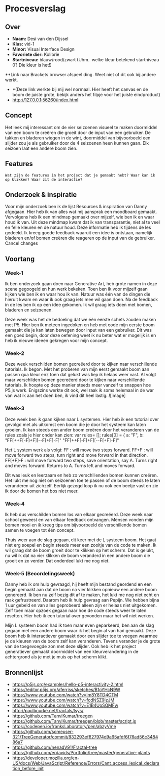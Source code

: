 <!-- Vergeet je niet de comments uit te zetten voordat je begint met typen? 💬 -->

# Procesverslag

## Over
* **Naam:** Desi van den Dijssel
* **Klas:** vid-1
* **Minor:** Visual Interface Design
* **Favoriete dier:** Kolibrie
* **Startniveau:** blauw/rood/zwart (Uhm.. welke kleur betekend startniveau 0? Die kleur is het!)

**Link naar Brackets browser afspeel ding. Weet niet of dit ook bij andere werkt.
* *(Deze link werkte bij mij wel normaal. Hier heeft het canvas en de boom de juiste grote, bekijk anders het filpje voor het juiste eindproduct)
* http://127.0.0.1:56260/index.html


## Concept
Het leek mij interessant om de vier seizoenen visueel te maken doormiddel van een boom te creëren die groeit door de input van een gebruiker. De takken en bladeren wiegen in de wint, doormiddel van bijvoorbeeld een slijder zou je als gebruiker door de 4 seizoenen heen kunnen gaan. Elk seizoen laat een andere boom zien.

## Features

`Wat zijn de features in het project dat je gemaakt hebt? Waar kan ik op klikken? Waar zit de interactie?`

## Onderzoek & inspiratie
Voor mijn onderzoek ben ik de lijst Resources & inspiration van Danny afgegaan. Hier heb ik van alles wat mij aansprak een moodboard gemaakt. Vervolgens heb ik een mindmap gemaakt over mijzelf, wie ben ik en waar houd ik van. Uit deze mindmap kwam dat ik van transparantie, niet al te veel en felle kleuren en de natuur houd. Deze informatie heb ik tijdens de les gedeeld. Ik kreeg goede feedback waaruit een idee is ontstaan, namelijk bladeren en/of bomen creëren die reageren op de input van de gebruiker.
Cancel changes
## Voortang
### Week-1
Ik ben onderzoek gaan doen naar Generative Art, heb grote namen in deze scene gegoogeld en hun werk bekeken. Toen ben ik voor mijzelf gaan kijken wie ben ik en waar hou ik van. Natuur was één van de dingen die hieruit kwam en waar ik ook graag iets mee wil gaan doen. Na de feedback in de les ben ik op een idee gekomen. Ik wil graag iets doen met bomen, bladeren en seizoenen.

Deze week was het de bedoeling dat we één eerste schets zouden maken met P5. Hier ben ik meteen ingedoken en heb met code mijn eerste boom gemaakt die je kan laten bewegen door input van een gebruiker. Dit was een goed begin, door deze oefening weet ik nu beter wat er mogelijk is en heb ik nieuwe ideeën gekregen voor mijn concept.


### Week-2
Deze week verschilden bomen gecreëerd door te kijken naar verschillende tutorials. Ik begon. Met het proberen van mijn eerst gemaakt boom aan passen qua kleur enz toen dat gelukt was liep ik helaas weer vast. Al volgt maar verschilden bomen gecreëerd door te kijken naar verschillende tutorials. Ik hoopte op deze manier steeds meer vanzelf te snappen hoe P5.js werk. Enigszins werkte dit ook, wel raak ik soms helemaal in de war van wat ik aan het doen ben, ik vind dit heel lastig..![image]


### Week-3
Deze week ben ik gaan kijken naar L systemen. Hier heb ik een tutorial over gevolgd met als uitkomst een boom die je door het systeem kan laten groeien. Ik kan steeds een ander boom creëren door het veranderen van de rules zoals je hier onder kan zien:
var rules= [];
rules[0] = {
  a: "F",
  b: "FF[++F[-F]+F][--F[+F]-F]" "FF[++F[-F]+F][--F[+F]-F]"

Het L system werk als volgt:
FF : will move two steps forward.
FF+F : will move forward two steps, turn right and move forward in that direction.
FF[+F]-F : will move forward two steps, save orientation, say A.
Turns right and moves forward. Returns to A. Turns left and moves forward.

Dit was leuk en leerzaam en heb zo verschillenden bomen kunnen creëren. Het lukt me nog niet om seizoenen toe te passen of de boom steeds te laten veranderen uit zichzelf. Eerlijk gezegd loop ik nu ook een beetje vast en zie ik door de bomen het bos niet meer.


### Week-4
Ik heb dus verschilden bomen los van elkaar gecreëerd. Deze week naar school geweest en van elkaar feedback ontvangen. Mensen vonden mijn bomen mooi en ik kreeg tips om bijvoorbeeld de verschillende bomen samen te voegen tot één concept.

Thuis weer aan de slag gegaan, dit keer met de L systeem boom. Het gaat niet erg soepel en begin steeds meer een zooitje van de code te maken. Ik wil graag dat de boom groeit door te klikken op het scherm. Dat is gelukt, nu wil ik dat na vier klikken de boom veranderd in een andere boom die groeit en zo verder. Dat onderdeel lukt me nog niet. 

### Week-5 (Beoordelingsweek)
Danny heb ik om hulp gevraagd, hij heeft mijn bestand geordend en een begin gemaakt aan dat de boom na vier klikken opnieuw een andere boom genereerd. Ik ben nu zelf bezig dit af te maken, het lukt me nog niet echt en raak gefrustreerd. Daarom heb ik hulp gevraag aan Pepijn. We hebben bijna 1 uur gebeld en van alles geprobeerd alleen zijn er helaas niet uitgekomen. Zelf toen maar opzoek gegaan naar hoe de code steeds weer te laten resetten. Hier heb ik een tutorial over gevonden maar het wil niet werken. 

Mijn L systeem boom had ik toen maar even geparkeerd, ben aan de slag gegaan met een andere boom waar ik het begin al van had gemaakt. Deze boom heb ik interactiever gemaakt door een slijder toe te voegen waarmee je de kleuren van de boom zelf kan veranderen. Tevens verander je de grote van de toegevoegde zon met deze slijder. Ook heb ik het project generatiever gemaakt doormiddel van een kleurverandering in de achtergrond als je met je muis op het scherm klikt.



## Bronnenlijst
* https://p5js.org/examples/hello-p5-interactivity-2.html
* https://editor.p5js.org/aferriss/sketches/B1oYHcN9W
* https://www.youtube.com/watch?v=lm8Y8TD4CTM
* https://www.youtube.com/watch?v=fcdNSZ9IzJM
* https://www.youtube.com/watch?v=E1B4UoSQMFw
* http://paulbourke.net/fractals/lsys/
* https://github.com/TanviKumar/treegen
* https://github.com/TanviKumar/treegen/blob/master/script.js
* https://codepen.io/franksLaboratory/pen/abzyVme
* https://github.com/someuser-321/TreeGenerator/commit/832293ef827974d9a65afdf6f76ad56c348486a7
* https://github.com/nenadV91/Fractal-tree
* https://github.com/erdavids/Portfolio/tree/master/generative-plants
* https://developer.mozilla.org/en-US/docs/Web/JavaScript/Reference/Errors/Cant_access_lexical_declaration_before_init
